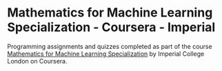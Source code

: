 # Mathematics for Machine Learning Specialization - Coursera - Imperial

Programming assignments and quizzes completed as part of the course <a href='https://www.coursera.org/specializations/mathematics-machine-learning'>Mathematics for Machine Learning Specialization</a> by Imperial College London on Coursera. 


